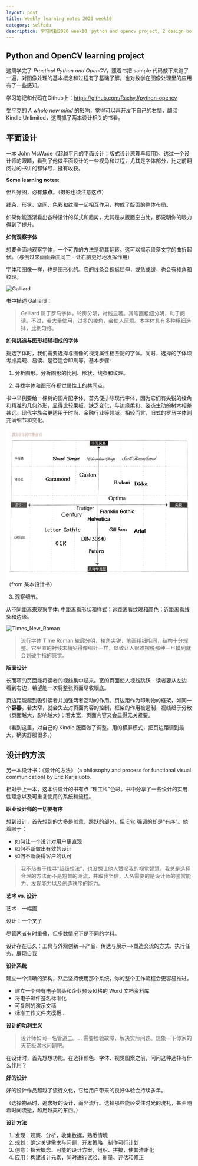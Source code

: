 ```yaml
---
layout: post 
title: Weekly learning notes 2020 week10
category: selfedu
description: 学习周报2020 week10，python and opencv project, 2 design books
---
```


## Python and OpenCV learning project

这周学完了 *Practical Python and OpenCV*，照着书把 sample 代码敲下来跑了一遍，对图像处理的基本概念和过程有了基础了解，也对数学在图像处理里的应用有了一些感知。

学习笔记和代码在Github上：https://github.com/RachyJ/python-opencv 



受平克的 *A whole new mind* 的影响，觉得可以再开发下自己的右脑，翻阅 Kindle Unlimited，这周抓了两本设计相关的书看。



## 平面设计

一本 John McWade《超越平凡的平面设计：版式设计原理与应用》。透过一个设计师的眼睛，看到了他做平面设计的一些视角和过程，尤其是字体部分，比之前翻阅过的书讲的都详尽，挺有收获。

**Some learning notes**:

但凡好图，必有**焦点**。（摄影也须注意这点）

线条、形状、空间、色彩和纹理一起相互作用，构成了版面的整体布局。

如果你能逐渐看出各种设计的样式和趋势，尤其是从版面空白处，那说明你的眼力得到了提升。

**如何观察字体**

想要全面地观察字体，一个可靠的方法是将其翻转。这可以揭示段落文字的曲折起伏。（与倒过来画画异曲同工 - 让右脑更好地发挥作用）

字体和图像一样，也是图形化的。它的线条会蜿蜒屈伸，或急或缓，也会有棱角和纹理。

![Galliard](https://upload.wikimedia.org/wikipedia/commons/thumb/1/18/ITC_Galliard.png/440px-ITC_Galliard.png)

书中描述 Galliard：

> Galliard 属于罗马字体，轮廓分明，衬线显著。其笔画粗细分明，利于阅读。不过，若大量使用，过多的棱角，会使人厌烦。本字体具有多种粗细选择，比例匀称。

**如何挑选与图形相辅相成的字体**

挑选字体时，我们需要选择与图像的视觉属性相匹配的字体。同时，选择的字体须考虑美观、易读、是否适合印刷等。基本步骤:

1. 分析图形。分析图形的比例、形状、线条和纹理。

2. 寻找字体和图形在视觉属性上的共同点。

书中举例要给一棵树的图片配字体，首先便排除现代字体，因为它们有尖锐的棱角和精准的几何外形，显得比较呆板、缺乏变化，与边缘柔和、姿态生动的树木相差甚远。现代字族会更适用于时尚、金融行业等领域。相较而言，旧式的罗马字体则充满细节和变化。

![font impression](https://raw.githubusercontent.com/RachyJ/rachyj.github.io/master/images/font-impression.png)
（from 某本设计书）

3. 观察细节。

从不同距离来观察字体: 中距离看形状和样式；远距离看纹理和颜色；近距离看线条和边缘。

![Times_New_Roman](https://upload.wikimedia.org/wikipedia/commons/thumb/2/21/Times_New_Roman-sample.svg/440px-Times_New_Roman-sample.svg.png)
   
> 流行字体 Time Roman 轮廓分明，棱角尖锐，笔画粗细相同，结构十分规整。它平直的衬线末梢尖得像细针一样，以致让人很难摆脱那种一旦摸到就会划破手指的感觉。  


**版面设计**

长而窄的页面能将读者的视线集中起来。宽的页面使人视线跳跃 - 读者要从左边看到右边，希望能一次将整张页面尽收眼底。

页边距能起到吸引读者并加强两者互动的作用。页边距作为印刷物的框架，如同一个**容器**。若太窄，就会失去对页面内容的控制，框架的作用被遏制，视线趋于分散（页面越大，影响越大）；若太宽，页面内容又会显得无关紧要。

（看到这里，对自己的 Kindle 版面做了调整。用的横屏模式，把页边距调到最大，确实舒服很多。)​


## 设计的方法

另一本设计书：《设计的方法》 (a philosophy and process for functional visual communication) by Eric Karjaluoto.

相对于上一本，这本讲设计的书有点 “理工科”色彩。书中分享了一些设计的实用性理念以及可重复使用的系统和流程。


**职业设计师的一切要有序**

想到设计，首先想到的大多是创意、跳跃的部分，但 Eric 强调的却是“有序”。他着眼于：

- 如何让一个设计对用户更直观
- 如何不断做出有效的设计
- 如何不断获得客户的认可

> 我不热衷于找寻“超级想法”，也没想让他人赞叹我的视觉智慧。我总是选择合理的方法而不是短暂的潮流，并取我坚信，人名需要的是设计师的鉴赏能力、发现能力以及创造秩序的能力。

**艺术 vs. 设计**

艺术：一幅画

设计：一个叉子

尽管两者有时重叠，但多数情况下是不同的学科。

设计存在已久：工具与外观创新-->产品、传达与展示-->塑造交流的方式、执行任务、展现自我

**设计系统**

建立一个清晰的架构，然后坚持使用那个系统，你的整个工作流程会更容易推进。

- 建立一个带有电子信头和企业预设风格的 Word 文档资料库
- 将电子邮件签名标准化
- 可复制的演示文稿
- 标准工作文件夹模板...


**设计的功利主义**

> 设计师如同一名管道工。... 需要检验故障，解决实际问题。想象一下你家的天花板滴水问题吧。

在设计时，首先想想功能。在选择颜色、字体、视觉图案之前，问问这种选择有什么作用？


**好的设计**

好的设计作品超越了流行文化，它给用户带来的良好体验会持续多年。

（选择物品时，追求好的设计，而非流行。选择那些能经受住时光的洗礼，甚至随着时间流逝，越用越美的东西。）​


**设计方法**

1. 发现：观察、分析，收集数据，熟悉情境
2. 规划：确定关键需求与问题，开发策略，制作可行计划
3. 创意：探索概念、可能的设计方案，组织、拼接，使其清晰化
4. 应用：构建设计元素，同时进行试验、衡量、评估和修正

